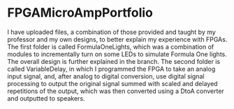 # FPGAMicroAmpPortfolio
I have uploaded files, a combination of those provided and taught by my professor and my own designs, to better explain my experience with FPGAs. The first folder is called FormulaOneLights, which was a combination of modules to incrementally turn on some LEDs to simulate Formula One lights. The overall design is further explained in the branch. The second folder is called VariableDelay, in which I programmed the FPGA to take an analog input signal, and, after analog to digital conversion, use digital signal processing to output the original signal summed with scaled and delayed repetitions of the output, which was then converted using a DtoA converter and outputted to speakers.
